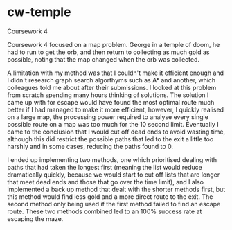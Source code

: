 # cw-temple
Coursework 4 

Coursework 4 focused on a map problem. George in a temple of doom, he had to run to get the orb, and then return to collecting as much gold as possible, noting that the map changed when the orb was collected.

A limitation with my method was that I couldn't make it efficient enough and I didn't research graph search algorthyms such as A* and another, which colleagues told me about after their submissions. I looked at this problem from scratch spending many hours thinking of solutions. The solution I came up with for escape would have found the most optimal route much better if I had managed to make it more efficient, however, I quickly realised on a large map, the processing power required to analyse every single possible route on a map was too much for the 10 second limit. Eventually I came to the conclusion that I would cut off dead ends to avoid wasting time, although this did restrict the possible paths that led to the exit a little too harshly and in some cases, reducing the paths found to 0.

I ended up implementing two methods, one which prioritised dealing with paths that had taken the longest first (meaning the list would reduce dramatically quickly, because we would start to cut off lists that are longer that meet dead ends and those that go over the time limit), and I also implemented a back up method that dealt with the shorter methods first, but this method would find less gold and a more direct route to the exit. The second method only being used if the first method failed to find an escape route. These two methods combined led to an 100% success rate at escaping the maze.


